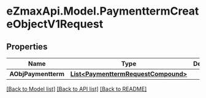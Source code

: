 
# eZmaxApi.Model.PaymenttermCreateObjectV1Request

## Properties

Name | Type | Description | Notes
------------ | ------------- | ------------- | -------------
**AObjPaymentterm** | [**List&lt;PaymenttermRequestCompound&gt;**](PaymenttermRequestCompound.md) |  | 

[[Back to Model list]](../README.md#documentation-for-models)
[[Back to API list]](../README.md#documentation-for-api-endpoints)
[[Back to README]](../README.md)

